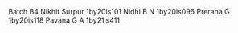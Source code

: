 Batch B4
Nikhit Surpur  1by20is101
Nidhi B N      1by20is096
Prerana G      1by20is118
Pavana G A     1by21is411
